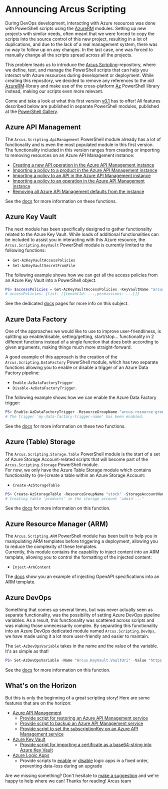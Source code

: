 # Announcing Arcus Scripting

During DevOps development, interacting with Azure resources was done with PowerShell scripts using the [AzureRM](https://www.powershellgallery.com/packages/AzureRM/6.13.1) modules.
Setting up new projects with similar needs, often meant that we were forced to copy the scripts into the source control of this new project, resulting in a lot of duplications, and due to the lack of a real management system, there was no way to follow up on any changes. In the last case, one was forced to manually change all the scripts spread across all the projects.

This problem leads us to introduce the [Arcus Scripting](https://github.com/arcus-azure/arcus.scripting)-repository, where we define, test, and manage the PowerShell scripts that can help you interact with Azure resources during development or deployment. While creating this repository, we decided to remove any references to the _old_ [AzureRM](https://azure.microsoft.com/en-us/blog/azure-powershell-cross-platform-az-module-replacing-azurerm/)-library and make use of the cross-platform [Az](https://docs.microsoft.com/en-us/powershell/azure/new-azureps-module-az?view=azps-4.5.0) PowerShell library instead, making our scripts even more relevant.

Come and take a look at what this first version [v0.1](https://github.com/arcus-azure/arcus.scripting/releases/tag/v0.1) has to offer!
All features described below are published in separate PowerShell modules, published at the [PowerShell Gallery](https://www.powershellgallery.com/packages?q=Arcus.Scripting).

## Azure API Management

The `Arcus.Scripting.ApiManagement` PowerShell module already has a lot of functionality and is even the most populated module in this first version.
The functionality included in this version ranges from creating or importing to removing resources on an Azure API Management instance:

* [Creating a new API operation in the Azure API Management instance](https://scripting.arcus-azure.net/features/powershell/azure-api-management#creating-a-new-api-operation-in-the-azure-api-management-instance)
* [Importing a policy to a product in the Azure API Management instance](https://scripting.arcus-azure.net/features/powershell/azure-api-management#importing-a-policy-to-a-product-in-the-azure-api-management-instance)
* [Importing a policy to an API in the Azure API Management instance](https://scripting.arcus-azure.net/features/powershell/azure-api-management#importing-a-policy-to-an-api-in-the-azure-api-management-instance)
* [Importing a policy to an operation in the Azure API Management instance](https://scripting.arcus-azure.net/features/powershell/azure-api-management#importing-a-policy-to-an-operation-in-the-azure-api-management-instance)
* [Removing all Azure API Management defaults from the instance](https://scripting.arcus-azure.net/features/powershell/azure-api-management#removing-all-azure-api-management-defaults-from-the-instance)

See the [docs](https://scripting.arcus-azure.net/preview/features/powershell/azure-api-management) for more information on these functions.

## Azure Key Vault

The next module has been specifically designed to gather functionality related to the Azure Key Vault.
While loads of additional functionalities can be included to assist you in interacting with this Azure resource, the `Arcus.Scripting.KeyVault` PowerShell module is currently limited to the following functions: 
- `Get-AzKeyVaultAccessPolicies`
- `Set-AzKeyVaultSecretFromFile`

The following example shows how we can get all the access policies from an Azure Key Vault into a PowerShell object.

```powershell
PS> $accessPolicies = Get-AzKeyVaultAccessPolicies -KeyVaultName "arcus-key-vault"
# accessPolicies: {list: [{tenantId: ...,permissions: ...}]}
```

See the dedicated [docs](https://scripting.arcus-azure.net/features/powershell/azure-key-vault) pages for more info on this subject.

## Azure Data Factory

One of the approaches we would like to use to improve user-friendliness, is splitting up enable/disable, setting/getting, start/stop... functionality in 2 different functions instead of a single function that does both according to given arguments, making things much more straight-forward.

A good example of this approach is the creation of the `Arcus.Scripting.DataFactory` PowerShell module, which has two separate functions allowing you to enable or disable a trigger of an Azure Data Factory pipeline:
- `Enable-AzDataFactoryTrigger` 
- `Disable-AzDataFactoryTrigger`.

The following example shows how we can enable the Azure Data Factory trigger:

```powershell
PS> Enable-AzDataFactoryTrigger -ResourceGroupName "arcus-resource-group" -DataFactoryName "arcus-data-factory-name" -DataFactoryTriggerName "arcus-data-factory-trigger-name"
# The trigger 'my-data-factory-trigger-name' has been enabled.
```

See the [docs](https://scripting.arcus-azure.net/features/powershell/azure-data-factory) for more information on these two functions.

## Azure (Table) Storage

The `Arcus.Scripting.Storage.Table` PowerShell module is the start of a set of Azure Storage Account-related scripts that will become part of the `Arcus.Scripting.Storage` PowerShell module.  
For now, we only have the Azure Table Storage module which contains functionality to (re-)create a table within an Azure Storage Account:
- `Create-AzStorageTable`

```powershell
PS> Create-AzStorageTable -ResourceGroupName "stock" -StorageAccountName "admin" -TableName "products"
# Creating table 'products' in the storage account 'admin'..."
```

See the [docs](https://scripting.arcus-azure.net/features/powershell/azure-storage) for more information on this function.

## Azure Resource Manager (ARM)

The `Arcus.Scripting.ARM` PowerShell module has been built to help you in manipulating ARM templates before triggering a deployment, allowing you to reduce the complexity of these templates.  
Currently, this module contains the capability to inject content into an ARM template, allowing you to control the formatting of the injected content:
- `Inject-ArmContent`

The [docs](https://github.com/arcus-azure/arcus.scripting/blob/master/docs/preview/features/powershell/arm.md) show you an example of injecting OpenAPI specifications into an ARM template.

## Azure DevOps

Something that comes up several times, but was never actually seen as separate functionality, was the possibility of setting Azure DevOps pipeline variables. As a result, this functionality was scattered across scripts and was making those unnecessarily complex. By separating this functionality into an Azure DevOps dedicated module named `Arcus.Scripting.DevOps`, we have made using it a lot more user-friendly and easier to maintain.

The `Set-AzDevOpsVariable` takes in the name and the value of the variable. It's as simple as that!

```powershell
PS> Set-AzDevOpsVariable -Name "Arcus.KeyVault.VaultUri" -Value "https://arcus.azure.vault.com"
```

See the [docs](https://scripting.arcus-azure.net/features/powershell/azure-devops) for more information on this function.

## What's on the Horizon

But this is only the beginning of a great scripting story!
Here are some features that are on the horizon:

* [Azure API Management](https://github.com/arcus-azure/arcus.scripting/issues?q=is%3Aissue+is%3Aopen+label%3Aarea%3Aapi-management)
  * [Provide script for restoring an Azure API Management service](https://github.com/arcus-azure/arcus.scripting/issues/76)
  * [Provide script to backup an Azure API Management service](https://github.com/arcus-azure/arcus.scripting/issues/75)
  * [Provide script to set the subscriptionKey on an Azure API Management service](https://github.com/arcus-azure/arcus.scripting/issues/39)
* [Azure Key Vault](https://github.com/arcus-azure/arcus.scripting/issues?q=is%3Aissue+is%3Aopen+label%3Aarea%3Akey-vault)
  * [Provide script for importing a certificate as a base64-string into Azure Key Vault](https://github.com/arcus-azure/arcus.scripting/issues/71)
* [Azure Logic Apps](https://github.com/arcus-azure/arcus.scripting/issues?q=is%3Aissue+is%3Aopen+label%3Aarea%3Alogic-apps)
  * Provide scripts to [enable](https://github.com/arcus-azure/arcus.scripting/issues/19) or [disable](https://github.com/arcus-azure/arcus.scripting/issues/20) logic apps in a fixed order, preventing data-loss during an upgrade

Are we missing something? Don't hesitate to [make a suggestion](https://github.com/arcus-azure/arcus.scripting/issues/new?template=Feature_request.md) and we're happy to help where we can!
Thanks for reading!
Arcus team
